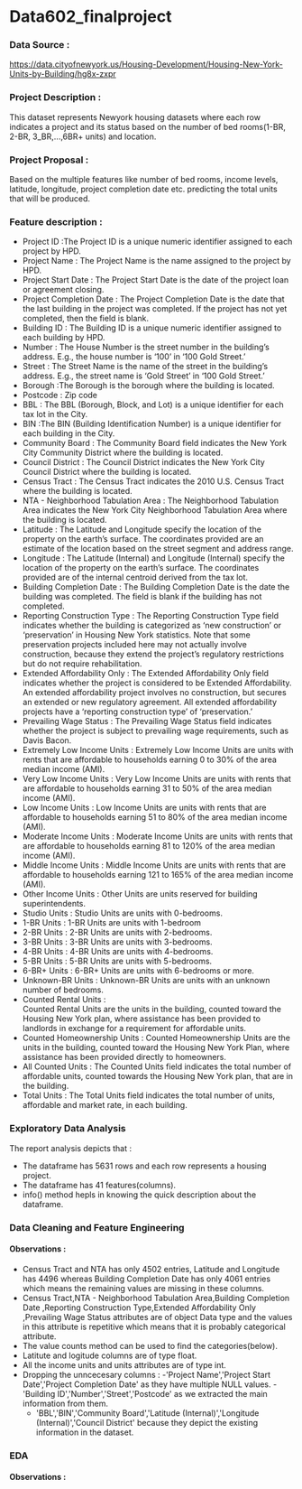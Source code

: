 # Data602_finalproject
### Data Source :
https://data.cityofnewyork.us/Housing-Development/Housing-New-York-Units-by-Building/hg8x-zxpr

### Project Description :
This dataset represents Newyork housing datasets where each row indicates a project and its status based on the number of bed rooms(1-BR, 2-BR, 3_BR,...,6BR+ units) and location.
### Project Proposal :
Based on the multiple features like number of bed rooms, income levels, latitude, longitude, project completion date etc. predicting the total units that will be produced.
### Feature description :
- Project ID :The Project ID is a unique numeric identifier assigned to each project by HPD.
- Project Name : The Project Name is the name assigned to the project by HPD.
- Project Start Date : The Project Start Date is the date of the project loan or agreement closing.
- Project Completion Date : The Project Completion Date is the date that the last building in the project was completed. If the project has not yet completed, then the field is blank.
- Building ID : The Building ID is a unique numeric identifier assigned to each building by HPD.
- Number : The House Number is the street number in the building’s address. E.g., the house number is ‘100’ in ‘100 Gold Street.’
- Street : The Street Name is the name of the street in the building’s address. E.g., the street name is ‘Gold Street’ in ‘100 Gold Street.’
- Borough :The Borough is the borough where the building is located.
- Postcode : Zip code
- BBL : The BBL (Borough, Block, and Lot) is a unique identifier for each tax lot in the City.
- BIN :The BIN (Building Identification Number) is a unique identifier for each building in the City.
- Community Board : The Community Board field indicates the New York City Community District where the building is located.
- Council District : The Council District indicates the New York City Council District where the building is located.
- Census Tract : The Census Tract indicates the 2010 U.S. Census Tract where the building is located.
- NTA - Neighborhood Tabulation Area : The Neighborhood Tabulation Area indicates the New York City Neighborhood Tabulation Area where the building is located.
- Latitude : The Latitude and Longitude specify the location of the property on the earth’s surface. The coordinates provided are an estimate of the location based on the street segment and address range.
- Longitude : The Latitude (Internal) and Longitude (Internal) specify the location of the property on the earth’s surface. The coordinates provided are of the internal centroid derived from the tax lot.
- Building Completion Date : The Building Completion Date is the date the building was completed. The field is blank if the building has not completed.
- Reporting Construction Type : The Reporting Construction Type field indicates whether the building is categorized as ‘new construction’ or ‘preservation’ in Housing New York statistics. Note that some preservation projects included here may not actually involve construction, because they extend the project’s regulatory restrictions but do not require rehabilitation.
- Extended Affordability Only : The Extended Affordability Only field indicates whether the project is considered to be Extended Affordability. An extended affordability project involves no construction, but secures an extended or new regulatory agreement. All extended affordability projects have a ‘reporting construction type’ of ‘preservation.’
- Prevailing Wage Status : The Prevailing Wage Status field indicates whether the project is subject to prevailing wage requirements, such as Davis Bacon.
- Extremely Low Income Units : Extremely Low Income Units are units with rents that are affordable to households earning 0 to 30% of the area median income (AMI).
- Very Low Income Units : Very Low Income Units are units with rents that are affordable to households earning 31 to 50% of the area median income (AMI).
- Low Income Units : Low Income Units are units with rents that are affordable to households earning 51 to 80% of the area median income (AMI).
- Moderate Income Units : Moderate Income Units are units with rents that are affordable to households earning 81 to 120% of the area median income (AMI).
- Middle Income Units : Middle Income Units are units with rents that are affordable to households earning 121 to 165% of the area median income (AMI).
- Other Income Units : Other Units are units reserved for building superintendents.
- Studio Units : Studio Units are units with 0-bedrooms.
- 1-BR Units : 	1-BR Units are units with 1-bedroom
- 2-BR Units : 2-BR Units are units with 2-bedrooms.
- 3-BR Units : 3-BR Units are units with 3-bedrooms.
- 4-BR Units : 	4-BR Units are units with 4-bedrooms.
- 5-BR Units : 5-BR Units are units with 5-bedrooms.
- 6-BR+ Units : 6-BR+ Units are units with 6-bedrooms or more.
- Unknown-BR Units : Unknown-BR Units are units with an unknown number of bedrooms.
- Counted Rental Units : 	
Counted Rental Units are the units in the building, counted toward the Housing New York plan, where assistance has been provided to landlords in exchange for a requirement for affordable units.
- Counted Homeownership Units : Counted Homeownership Units are the units in the building, counted toward the Housing New York Plan, where assistance has been provided directly to homeowners.
- All Counted Units : The Counted Units field indicates the total number of affordable units, counted towards the Housing New York plan, that are in the building.
- Total Units : The Total Units field indicates the total number of units, affordable and market rate, in each building.

### Exploratory Data Analysis
The report analysis depicts that :
- The dataframe has 5631 rows and each row represents a housing project.
- The dataframe has 41 features(columns).
- info() method hepls in knowing the quick description about the dataframe.

### Data Cleaning and Feature Engineering

#### Observations :

- Census Tract and NTA has only 4502 entries, Latitude and Longitude has 4496 whereas Building Completion Date has only 4061 entries which means the remaining values are missing in these columns.
- Census Tract,NTA - Neighborhood Tabulation Area,Building Completion Date ,Reporting Construction Type,Extended Affordability Only ,Prevailing Wage Status attributes are of object Data type and the values in this attribute is repetitive which means that it is probably categorical attribute. 
- The value counts method can be used to find the categories(below).
- Latitute and logitude columns are of type float.
- All the income units and units attributes are of type int.
- Dropping the unncecesary columns :
  -'Project Name','Project Start Date','Project Completion Date' as they have multiple NULL values.
  -'Building ID','Number','Street','Postcode' as we extracted the main information from them.
  - 'BBL','BIN','Community Board','Latitude (Internal)','Longitude (Internal)','Council District' because they depict the existing information in the        dataset.

### EDA
#### Observations :

